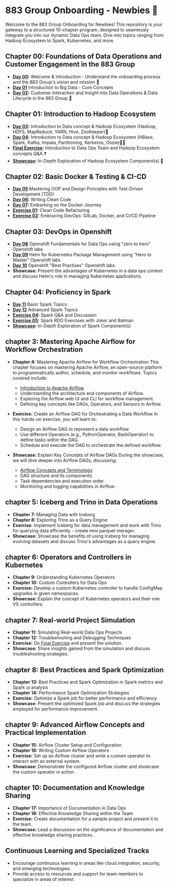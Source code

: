 # 883 Group Onboarding - Newbies :baby_bottle:

Welcome to the 883 Group Onboarding for Newbies! This repository is your gateway to a structured 10-chapter program, designed to seamlessly integrate you into our dynamic Data Ops team. Dive into topics ranging from Hadoop Ecosystem to Spark, Kubernetes, and more.

## Chapter 00: Foundations of Data Operations and Customer Engagement in the 883 Group
- **[Day 00](./chapter_00/day_00.md):** Welcome & Introduction - Understand the onboarding process and the 883 Group's vision and mission :dart:
- **[Day 01](./chapter_00/day_01.md)** Introduction to Big Data - Core Concepts 
- **[Day 02](./chapter_00/day_02.md):** Customer Interaction and Insight into Data Operations & Data Lifecycle in the 883 Group
:bow_and_arrow:


## Chapter 01: Introduction to Hadoop Ecosystem
- **[Day 03](./chapter_01/day_03.md):**  Introduction to Data concept & Hadoop Ecosystem (Hadoop, HDFS, MapReduce, YARN, Hive, ZooKeeper):elephant:
- **[Day 04](./chapter_01/day_04.md):**  Introduction to Data concept & Hadoop Ecosystem (HBase, Spark, Kafka, Impala, Partitioning, Kerberos, Oozie):elephant::elephant:
- **[Final Exercise](./chapter_01/final_exercise_01.md):** Introduction to Data Ops Team and Hadoop Ecosystem concepts Q&A :question:
- **[Showcase](./chapter_01/showcase/showcase01.md):** In-Depth Exploration of Hadoop Ecosystem Component(s) :book:


## Chapter 02: Basic Docker & Testing & CI-CD
- **[Day 05](./chapter_02/day_05.md)** Mastering OOP and Design Principles with Test-Driven Development (TDD)
- **[Day 06](./chapter_02/day_06.md):**  Writing Clean Code
- **[Day 07](./chapter_02/day_07.md):** Embarking on the Docker Journey
- **[Exercise 01](./chapter_02/final_exercise_02.md):** Clean Code Refactoring 
- **[Exercise 02](./chapter_02/final_exercise_03.md):** Embracing DevOps: GitLab, Docker, and CI/CD Pipeline


## Chapter 03: DevOps in Openshift
- **[Day 08](https://883g.github.io/GO-TO-INTERNAL)** Openshift Fundamentals for Data Ops using "zero to hero" Openshift labs
- **[Day 09](https://883g.github.io/GO-TO-INTERNAL)** Helm for Kubernetes Package Management using "Hero to Master" Openshift labs 
- **[Day 10](https://883g.github.io/GO-TO-INTERNAL)**  Openshift "Best Practises"  Openshift labs
- **Showcase:** Present the advantages of Kubernetes in a data ops context and discuss Helm's role in managing Kubernetes applications.


## Chapter 04: Proficiency in Spark
- **[Day 11](./chapter_04/day_11.md)** Basic Spark Topics
- **[Day 12](./chapter_04/day_12.md)** Advanced Spark Topics
- **[Exercise 04](./chapter_04/final_exercise_04.md):** Spark Q&A and Discussion
- **[Exercise 05](./chapter_04/final_exercise_05.md):** Spark RDD Exercises with Joker and Batman
- **[Showcase](./chapter_04/showcase/showcase_02.md):** In-Depth Exploration of Spark Component(s)


## chapter 3: Mastering Apache Airflow for Workflow Orchestration

- **Chapter 4:** Mastering Apache Airflow for Workflow Orchestration
This chapter focuses on mastering Apache Airflow, an open-source platform to programmatically author, schedule, and monitor workflows. Topics covered include:

    - [Introduction to Apache Airflow](https://airflow.apache.org/)
    - Understanding the architecture and components of Airflow.
    - Exploring the Airflow web UI and CLI for workflow management.
    - Defining key concepts like DAGs, Operators, and Sensors in Airflow.

- **Exercise:** Create an Airflow DAG for Orchestrating a Data Workflow
In this hands-on exercise, you will learn to:

    - Design an Airflow DAG to represent a data workflow.
    - Use different Operators (e.g., PythonOperator, BashOperator) to define tasks within the DAG.
    - Schedule and execute the DAG to orchestrate the defined workflow.

- **Showcase:**  Explain Key Concepts of Airflow DAGs
During the showcase, we will dive deeper into Airflow DAGs, discussing:

    - [Airflow Concepts and Terminology](https://airflow.apache.org/docs/apache-airflow/stable/concepts/index.html)
    - DAG structure and its components.
    - Task dependencies and execution order.
    - Monitoring and logging capabilities in Airflow.


## chapter 5: Iceberg and Trino in Data Operations
- **Chapter 7:** Managing Data with Iceberg
- **Chapter 8:** Exploring Trino as a Query Engine
- **Exercise:** Implement Iceberg for data management and work with Trino for querying data efficiently - create mini parquet merager.
- **Showcase:** Showcase the benefits of using Iceberg for managing evolving datasets and discuss Trino's advantages as a query engine.

## chapter 6: Operators and Controllers in Kubernetes
- **Chapter 9:** Understanding Kubernetes Operators
- **Chapter 10:** Custom Controllers for Data Ops
- **Exercise:** Develop a custom Kubernetes controller to handle ConfigMap upgrades in given namespaces.
- **Showcase:** Explain the concept of Kubernetes operators and their role VS contorllers.

## chapter 7: Real-world Project Simulation
- **Chapter 11:** Simulating Real-world Data Ops Projects
- **Chapter 12:** Troubleshooting and Debugging Techniques
- **Exercise:**  Do [Final Exercise](FinalExercise.md) and present the solution.
- **Showcase:** Share insights gained from the simulation and discuss troubleshooting strategies.

## chapter 8: Best Practices and Spark Optimization
- **Chapter 13:** Best Practices and Spark Optimization in Spark metrics and Spark ui analysis
- **Chapter 14:** Performance Spark Optimization Strategies
- **Exercise:** Optimize a Spark job for better performance and efficiency.
- **Showcase:** Present the optimized Spark job and discuss the strategies employed for performance improvement.

## chapter 9: Advanced Airflow Concepts and Practical Implementation
- **Chapter 15:** Airflow Cluster Setup and Configuration
- **Chapter 16:** Writing Custom Airflow Operators
- **Exercise:** Set up an Airflow cluster and write a custom operator to interact with an external system.
- **Showcase:** Demonstrate the configured Airflow cluster and showcase the custom operator in action.

## chapter 10: Documentation and Knowledge Sharing
- **Chapter 17:** Importance of Documentation in Data Ops
- **Chapter 18:** Effective Knowledge Sharing within the Team
- **Exercise:** Create documentation for a sample project and present it to the team.
- **Showcase:** Lead a discussion on the significance of documentation and effective knowledge sharing practices.

## Continuous Learning and Specialized Tracks
- Encourage continuous learning in areas like cloud integration, security, and emerging technologies.
- Provide access to resources and support for team members to specialize in areas of interest.
